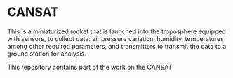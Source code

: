 #  CANSAT
This is a miniaturized rocket that is launched into the troposphere equipped with sensors, to collect data: air pressure variation, humidity, temperatures among other required parameters, and transmitters to transmit the data to a ground station for analysis.

This repository contains part of the work on the CANSAT
